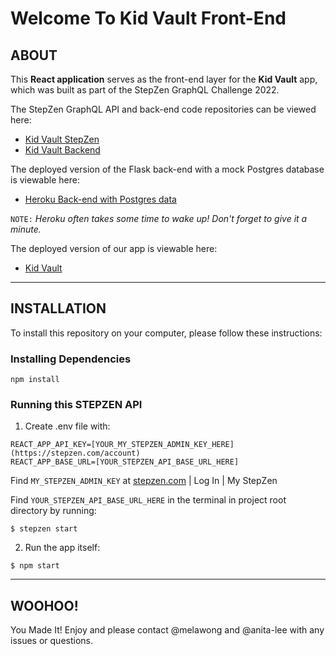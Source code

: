 # Welcome To Kid Vault Front-End

## ABOUT

This **React application** serves as the front-end layer for the **Kid Vault** app, which was built as part of the StepZen GraphQL Challenge 2022.

The StepZen GraphQL API and back-end code repositories can be viewed here:

- [Kid Vault StepZen](https://github.com/anita-lee/test_stepzen)
- [Kid Vault Backend](https://github.com/anita-lee/mom_api2)

The deployed version of the Flask back-end with a mock Postgres database is viewable here:

- [Heroku Back-end with Postgres data](https://test-mom-api.herokuapp.com/)

`NOTE:` _Heroku often takes some time to wake up! Don't forget to give it a minute._

The deployed version of our app is viewable here:

- [Kid Vault](https://kidvault.surge.sh/)

---

## INSTALLATION

To install this repository on your computer, please follow these instructions:

### Installing Dependencies

```
npm install
```

### Running this STEPZEN API

1. Create .env file with:

```
REACT_APP_API_KEY=[YOUR_MY_STEPZEN_ADMIN_KEY_HERE](https://stepzen.com/account)
REACT_APP_BASE_URL=[YOUR_STEPZEN_API_BASE_URL_HERE]
```

Find `MY_STEPZEN_ADMIN_KEY` at [stepzen.com](https://stepzen.com/account) | Log In | My StepZen

Find `YOUR_STEPZEN_API_BASE_URL_HERE` in the terminal in project root directory by running:

```
$ stepzen start
```

2. Run the app itself:

```
$ npm start
```

---

## WOOHOO!

You Made It! Enjoy and please contact @melawong and @anita-lee with any issues or questions.
